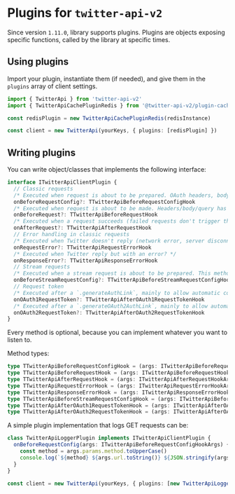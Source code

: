 # Plugins for `twitter-api-v2`

Since version `1.11.0`, library supports plugins.
Plugins are objects exposing specific functions, called by the library at specific times.

## Using plugins

Import your plugin, instantiate them (if needed), and give them in the `plugins` array of client settings.

```ts
import { TwitterApi } from 'twitter-api-v2'
import { TwitterApiCachePluginRedis } from '@twitter-api-v2/plugin-cache-redis'

const redisPlugin = new TwitterApiCachePluginRedis(redisInstance)

const client = new TwitterApi(yourKeys, { plugins: [redisPlugin] })
```

## Writing plugins

You can write object/classes that implements the following interface:
```ts
interface ITwitterApiClientPlugin {
  // Classic requests
  /* Executed when request is about to be prepared. OAuth headers, body, query normalization hasn't been done yet. */
  onBeforeRequestConfig?: TTwitterApiBeforeRequestConfigHook
  /* Executed when request is about to be made. Headers/body/query has been prepared, and HTTP options has been initialized. */
  onBeforeRequest?: TTwitterApiBeforeRequestHook
  /* Executed when a request succeeds (failed requests don't trigger this hook). */
  onAfterRequest?: TTwitterApiAfterRequestHook
  // Error handling in classic requests
  /* Executed when Twitter doesn't reply (network error, server disconnect). */
  onRequestError?: TTwitterApiRequestErrorHook
  /* Executed when Twitter reply but with an error? */
  onResponseError?: TTwitterApiResponseErrorHook
  // Stream requests
  /* Executed when a stream request is about to be prepared. This method **can't** return a `Promise`. */
  onBeforeStreamRequestConfig?: TTwitterApiBeforeStreamRequestConfigHook
  // Request token
  /* Executed after a `.generateAuthLink`, mainly to allow automatic collect of `oauth_token`/`oauth_token_secret` couples.  */
  onOAuth1RequestToken?: TTwitterApiAfterOAuth1RequestTokenHook
  /* Executed after a `.generateOAuth2AuthLink`, mainly to allow automatic collect of `state`/`codeVerifier` couples.  */
  onOAuth2RequestToken?: TTwitterApiAfterOAuth2RequestTokenHook
}
```

Every method is optional, because you can implement whatever you want to listen to.

Method types:
```ts
type TTwitterApiBeforeRequestConfigHook = (args: ITwitterApiBeforeRequestConfigHookArgs) => PromiseOrType<TwitterResponse<any> | void>
type TTwitterApiBeforeRequestHook = (args: ITwitterApiBeforeRequestHookArgs) => void | Promise<void>
type TTwitterApiAfterRequestHook = (args: ITwitterApiAfterRequestHookArgs) => PromiseOrType<TwitterApiPluginResponseOverride | void>
type TTwitterApiRequestErrorHook = (args: ITwitterApiRequestErrorHookArgs) => PromiseOrType<TwitterApiPluginResponseOverride | void>
type TTwitterApiResponseErrorHook = (args: ITwitterApiResponseErrorHookArgs) => PromiseOrType<TwitterApiPluginResponseOverride | void>
type TTwitterApiBeforeStreamRequestConfigHook = (args: ITwitterApiBeforeRequestConfigHookArgs) => void
type TTwitterApiAfterOAuth1RequestTokenHook = (args: ITwitterApiAfterOAuth1RequestTokenHookArgs) => void | Promise<void>
type TTwitterApiAfterOAuth2RequestTokenHook = (args: ITwitterApiAfterOAuth2RequestTokenHookArgs) => void | Promise<void>
```

A simple plugin implementation that logs GET requests can be:

```ts
class TwitterApiLoggerPlugin implements ITwitterApiClientPlugin {
  onBeforeRequestConfig(args: ITwitterApiBeforeRequestConfigHookArgs) {
    const method = args.params.method.toUpperCase()
    console.log(`${method} ${args.url.toString()} ${JSON.stringify(args.params.query)}`)
  }
}

const client = new TwitterApi(yourKeys, { plugins: [new TwitterApiLoggerPlugin()] })
```
